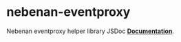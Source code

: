 nebenan-eventproxy
====================
Nebenan eventproxy helper library
JSDoc **[Documentation](https://goodhood-eu.github.io/nebenan-eventproxy/index.html)**.
